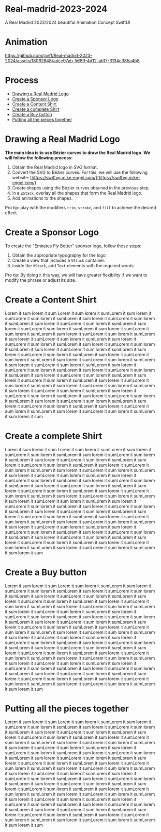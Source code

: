 # Real-madrid-2023-2024
A Real Madrid 2023/2024 beautiful Animation Concept SwiftUI

# Animation

https://github.com/javff/Real-madrid-2023-2024/assets/18092648/adce97ab-5689-4d12-ab17-3134c385a4b8

# Process

- [Drawing a Real Madrid Logo](#Drawing-a-Real-Madrid-Logo)
- [Create a Sponsor Logo](#Create-a-Sponsor-Logo)
- [Create a Content Shirt](#Create-a-Content-Shirt)
- [Create a complete Shirt](#Create-a-complete-Shirt)
- [Create a Buy button](#Create-a-Buy-button)
- [Putting all the pieces together](#Putting-all-the-pieces-together)


# Drawing a Real Madrid Logo

**The main idea is to use Bézier curves to draw the Real Madrid logo. We will follow the following process:**

1. Obtain the Real Madrid logo in SVG format.
2. Convert the SVG to Bézier curves. For this, we will use the following website: [https://swiftvg.mike-engel.com/](https://swiftvg.mike-engel.com/)
3. Create shapes using the Bézier curves obtained in the previous step.
4. In a `ZStack`, overlay all the shapes that form the Real Madrid logo.
5. Add animations to the shapes.

Pro tip: play with the modifiers `trim`, `stroke`, and `fill` to achieve the desired effect.

# Create a Sponsor Logo

To create the "Emirates Fly Better" sponsor logo, follow these steps:

1. Obtain the appropriate typography for the logo.
2. Create a view that includes a `VStack` container.
3. Inside the `VStack`, add `Text` elements with the required words.

Pro tip: By doing it this way, we will have greater flexibility if we want to modify the phrase or adjust its size.

# Create a Content Shirt

Lorem it sum lorem it sum Lorem it sum lorem it sumLorem it sum lorem it sumLorem it sum lorem it sumLorem it sum lorem it sumLorem it sum lorem it sumLorem it sum lorem it sumLorem it sum lorem it sumLorem it sum lorem it sumLorem it sum lorem it sumLorem it sum lorem it sumLorem it sum lorem it sumLorem it sum lorem it sumLorem it sum lorem it sumLorem it sum lorem it sumLorem it sum lorem it sumLorem it sum lorem it sumLorem it sum lorem it sumLorem it sum lorem it sumLorem it sum lorem it sumLorem it sum lorem it sumLorem it sum lorem it sumLorem it sum lorem it sumLorem it sum lorem it sumLorem it sum lorem it sumLorem it sum lorem it sumLorem it sum lorem it sumLorem it sum lorem it sumLorem it sum lorem it sumLorem it sum lorem it sumLorem it sum lorem it sumLorem it sum lorem it sumLorem it sum lorem it sumLorem it sum lorem it sumLorem it sum lorem it sumLorem it sum lorem it sumLorem it sum lorem it sumLorem it sum lorem it sumLorem it sum lorem it sumLorem it sum lorem it sumLorem it sum lorem it sumLorem it sum lorem it sumLorem it sum lorem it sumLorem it sum lorem it sumLorem it sum lorem it sumLorem it sum lorem it sumLorem it sum lorem it sumLorem it sum lorem it sumLorem it sum lorem it sumLorem it sum lorem it sumLorem it sum lorem it sumLorem it sum lorem it sumLorem it sum lorem it sumLorem it sum lorem it sumLorem it sum lorem it sumLorem it sum lorem it sumLorem it sum lorem it sum

# Create a complete Shirt

Lorem it sum lorem it sum Lorem it sum lorem it sumLorem it sum lorem it sumLorem it sum lorem it sumLorem it sum lorem it sumLorem it sum lorem it sumLorem it sum lorem it sumLorem it sum lorem it sumLorem it sum lorem it sumLorem it sum lorem it sumLorem it sum lorem it sumLorem it sum lorem it sumLorem it sum lorem it sumLorem it sum lorem it sumLorem it sum lorem it sumLorem it sum lorem it sumLorem it sum lorem it sumLorem it sum lorem it sumLorem it sum lorem it sumLorem it sum lorem it sumLorem it sum lorem it sumLorem it sum lorem it sumLorem it sum lorem it sumLorem it sum lorem it sumLorem it sum lorem it sumLorem it sum lorem it sumLorem it sum lorem it sumLorem it sum lorem it sumLorem it sum lorem it sumLorem it sum lorem it sumLorem it sum lorem it sumLorem it sum lorem it sumLorem it sum lorem it sumLorem it sum lorem it sumLorem it sum lorem it sumLorem it sum lorem it sumLorem it sum lorem it sumLorem it sum lorem it sumLorem it sum lorem it sumLorem it sum lorem it sumLorem it sum lorem it sumLorem it sum lorem it sumLorem it sum lorem it sumLorem it sum lorem it sumLorem it sum lorem it sumLorem it sum lorem it sumLorem it sum lorem it sumLorem it sum lorem it sumLorem it sum lorem it sumLorem it sum lorem it sumLorem it sum lorem it sumLorem it sum lorem it sumLorem it sum lorem it sumLorem it sum lorem it sumLorem it sum lorem it sumLorem it sum lorem it sumLorem it sum lorem it sum

# Create a Buy button

Lorem it sum lorem it sum Lorem it sum lorem it sumLorem it sum lorem it sumLorem it sum lorem it sumLorem it sum lorem it sumLorem it sum lorem it sumLorem it sum lorem it sumLorem it sum lorem it sumLorem it sum lorem it sumLorem it sum lorem it sumLorem it sum lorem it sumLorem it sum lorem it sumLorem it sum lorem it sumLorem it sum lorem it sumLorem it sum lorem it sumLorem it sum lorem it sumLorem it sum lorem it sumLorem it sum lorem it sumLorem it sum lorem it sumLorem it sum lorem it sumLorem it sum lorem it sumLorem it sum lorem it sumLorem it sum lorem it sumLorem it sum lorem it sumLorem it sum lorem it sumLorem it sum lorem it sumLorem it sum lorem it sumLorem it sum lorem it sumLorem it sum lorem it sumLorem it sum lorem it sumLorem it sum lorem it sumLorem it sum lorem it sumLorem it sum lorem it sumLorem it sum lorem it sumLorem it sum lorem it sumLorem it sum lorem it sumLorem it sum lorem it sumLorem it sum lorem it sumLorem it sum lorem it sumLorem it sum lorem it sumLorem it sum lorem it sumLorem it sum lorem it sumLorem it sum lorem it sumLorem it sum lorem it sumLorem it sum lorem it sumLorem it sum lorem it sumLorem it sum lorem it sumLorem it sum lorem it sumLorem it sum lorem it sumLorem it sum lorem it sumLorem it sum lorem it sumLorem it sum lorem it sumLorem it sum lorem it sumLorem it sum lorem it sumLorem it sum lorem it sumLorem it sum lorem it sumLorem it sum lorem it sum

# Putting all the pieces together

Lorem it sum lorem it sum Lorem it sum lorem it sumLorem it sum lorem it sumLorem it sum lorem it sumLorem it sum lorem it sumLorem it sum lorem it sumLorem it sum lorem it sumLorem it sum lorem it sumLorem it sum lorem it sumLorem it sum lorem it sumLorem it sum lorem it sumLorem it sum lorem it sumLorem it sum lorem it sumLorem it sum lorem it sumLorem it sum lorem it sumLorem it sum lorem it sumLorem it sum lorem it sumLorem it sum lorem it sumLorem it sum lorem it sumLorem it sum lorem it sumLorem it sum lorem it sumLorem it sum lorem it sumLorem it sum lorem it sumLorem it sum lorem it sumLorem it sum lorem it sumLorem it sum lorem it sumLorem it sum lorem it sumLorem it sum lorem it sumLorem it sum lorem it sumLorem it sum lorem it sumLorem it sum lorem it sumLorem it sum lorem it sumLorem it sum lorem it sumLorem it sum lorem it sumLorem it sum lorem it sumLorem it sum lorem it sumLorem it sum lorem it sumLorem it sum lorem it sumLorem it sum lorem it sumLorem it sum lorem it sumLorem it sum lorem it sumLorem it sum lorem it sumLorem it sum lorem it sumLorem it sum lorem it sumLorem it sum lorem it sumLorem it sum lorem it sumLorem it sum lorem it sumLorem it sum lorem it sumLorem it sum lorem it sumLorem it sum lorem it sumLorem it sum lorem it sumLorem it sum lorem it sumLorem it sum lorem it sumLorem it sum lorem it sumLorem it sum lorem it sumLorem it sum lorem it sumLorem it sum lorem it sum

